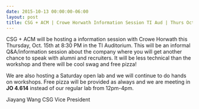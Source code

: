 ```yaml
---
date: 2015-10-13 00:00:00-06:00
layout: post
title: CSG + ACM | Crowe Horwath Information Session TI Aud | Thurs Oct 15th | 8:30pm
---
```


CSG + ACM will be hosting a information session with Crowe Horwath this Thursday, Oct. 15th at 8:30 PM in the TI Auditorium. This will be an informal Q&A/information session about the company where you will get another chance to speak with alumni and recruiters. It will be less technical than the workshop and there will be cool swag and free pizza!

We are also hosting a Saturday open lab and we will continue to do hands on workshops. Free pizza will be provided as always and we are meeting in **JO 4.614** instead of our regular lab from 12pm-4pm.

Jiayang Wang
CSG Vice President
